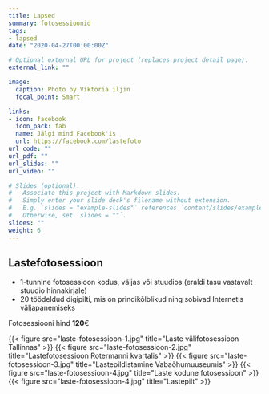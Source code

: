```yaml
---
title: Lapsed
summary: fotosessioonid
tags:
- lapsed
date: "2020-04-27T00:00:00Z"

# Optional external URL for project (replaces project detail page).
external_link: ""

image:
  caption: Photo by Viktoria iljin
  focal_point: Smart

links:
- icon: facebook
  icon_pack: fab
  name: Jälgi mind Facebook'is
  url: https://facebook.com/lastefoto
url_code: ""
url_pdf: ""
url_slides: ""
url_video: ""

# Slides (optional).
#   Associate this project with Markdown slides.
#   Simply enter your slide deck's filename without extension.
#   E.g. `slides = "example-slides"` references `content/slides/example-slides.md`.
#   Otherwise, set `slides = ""`.
slides: ""
weight: 6
---
```


## Lastefotosessioon 

- 1-tunnine fotosessioon kodus, väljas või stuudios (eraldi tasu vastavalt stuudio hinnakirjale) 
- 20 töödeldud digipilti, mis on prindikõlblikud ning sobivad Internetis väljapanemiseks 

Fotosessiooni hind **120**€ 

{{< figure src="laste-fotosessioon-1.jpg" title="Laste välifotosessioon Tallinnas" >}}
{{< figure src="laste-fotosessioon-2.jpg" title="Lastefotosessioon Rotermanni kvartalis" >}}
{{< figure src="laste-fotosessioon-3.jpg" title="Lastepildistamine Vabaõhumuuseumis" >}}
{{< figure src="laste-fotosessioon-4.jpg" title="Laste kodune fotosessioon" >}}
{{< figure src="laste-fotosessioon-4.jpg" title="Lastepilt" >}}
